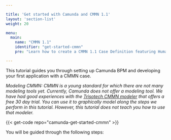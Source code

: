 ```yaml
---

title: 'Get started with Camunda and CMMN 1.1'
layout: 'section-list'
weight: 20

menu:
  main:
    name: "CMMN 1.1"
    identifier: "get-started-cmmn"
    pre: "Learn how to create a CMMN 1.1 Case Definition featuring Human Tasks, Sentries and Milestones. Package it as a web application and deploy it on Apache Tomcat Server."

---
```


This tutorial guides you through setting up Camunda BPM and developing your first application with a CMMN case.

*Modeling CMMN: CMMN is a young standard for which there are not many modeling tools yet. Currently, Camunda does not offer a modeling tool. We have had good experiences with the <a href="http://www.cmmnwebmodeler.com/">Trisotech CMMN modeler</a> that offers a free 30 day trial. You can use it to graphically model along the steps we perform in this tutorial. However, this tutorial does not teach you how to use that modeler.*

{{< get-code repo="camunda-get-started-cmmn" >}}

You will be guided through the following steps:
